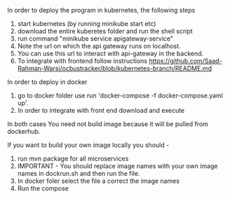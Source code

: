 In order to deploy the program in kubernetes, the following steps 
1. start kubernetes (by running minikube start etc)
2. download the entire kuberetes folder and run the shell script
3. run command "minikube service apigateway-service"
4. Note the url on which the api gateway runs on localhost.
5. You can use this url to interact with api-gateway in the backend.
6. To integrate with frontend follow instructions https://github.com/Saad-Rahman-Warsi/ocbustracker/blob/kubernetes-branch/README.md
   



In order to deploy in docker
1. go to docker folder use run 'docker-compose -f docker-compose.yaml up'.
2. In order to integrate with front end download and execute  

In both cases You need not build image because it will be pulled from dockerhub.

If you want to build your own image locally you should -

1. run mvn package for all microservices
2. IMPORTANT - You should replace image names with your own image names in dockrun.sh and then run the file.
3. In docker foler select the file a correct the image names
4. Run the compose
 
